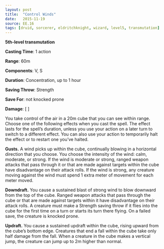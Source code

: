```yaml
---
layout: post
title:  "Control Winds"
date:   2015-11-19
source: EE.16
tags: [druid, sorcerer, eldritchknight, wizard, level5, transmutation]
---
```


**5th-level transmutation**

**Casting Time**: 1 action

**Range**: 60m

**Components**: V, S

**Duration**: Concentration, up to 1 hour

**Saving Throw**: Strength

**Save For**: not knocked prone

**Damage**: [ ]

You take control of the air in a 20m cube that you can see within range. Choose one of the following effects when you cast the spell. The effect lasts for the spell’s duration, unless you use your action on a later turn to switch to a different effect. You can also use your action to temporarily halt the effect or to restart one you’ve halted.

**Gusts.** A wind picks up within the cube, continually blowing in a horizontal direction that you choose. You choose the intensity of the wind: calm, moderate, or strong. If the wind is moderate or strong, ranged weapon attacks that pass through it or that are made against targets within the cube have disadvantage on their attack rolls. If the wind is strong, any creature moving against the wind must spend 1 extra meter of movement for each meter moved.

**Downdraft.** You cause a sustained blast of strong wind to blow downward from the top of the cube. Ranged weapon attacks that pass through the cube or that are made against targets within it have disadvantage on their attack rolls. A creature must make a Strength saving throw if it flies into the cube for the first time on a turn or starts its turn there flying. On a failed save, the creature is knocked prone.

**Updraft.** You cause a sustained updraft within the cube, rising upward from the cube’s bottom edge.  Creatures that end a fall within the cube take only half damage from the fall. When a creature in the cube makes a vertical jump, the creature can jump up to 2m higher than normal.
